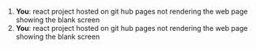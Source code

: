1. **You**: react project hosted on git hub pages not rendering the web page showing the blank screen
2. **You**: react project hosted on git hub pages not rendering the web page showing the blank screen